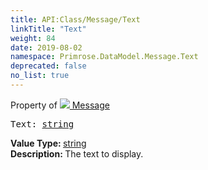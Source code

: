 ```yaml
---
title: API:Class/Message/Text
linkTitle: "Text"
weight: 84
date: 2019-08-02
namespace: Primrose.DataModel.Message.Text
deprecated: false
no_list: true
---
```

Property of <a href="/docs/api-reference/Class/Message"><img src="/icons/silk/hint.png"/>&nbsp;Message</a>
<pre class="method-declaration">
Text: <a class="type" href="/docs/api-reference/System/string">string</a></pre>
<b>Value Type: </b>
<a class="type" href="/docs/api-reference/System/string">string</a>
<br/>
<b>Description: </b>
The text to display.

